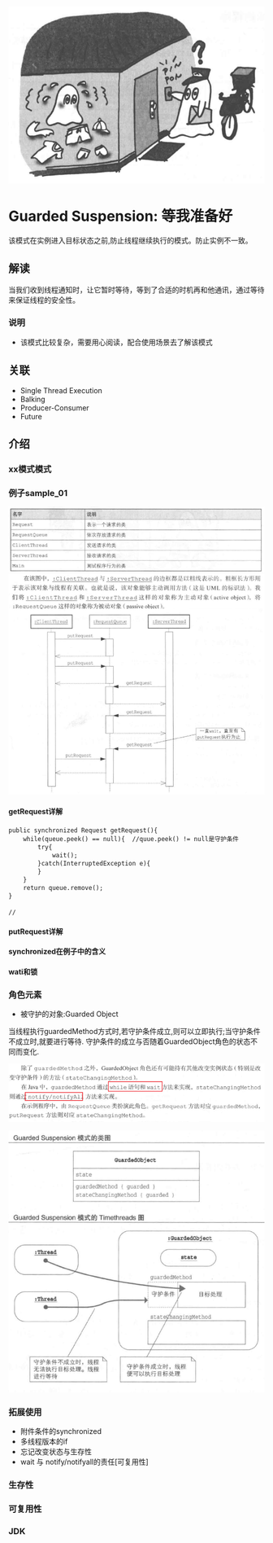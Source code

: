 ![img.png](img/图片.png)
# Guarded Suspension: 等我准备好

该模式在实例进入目标状态之前,防止线程继续执行的模式。防止实例不一致。

## 解读

当我们收到线程通知时，让它暂时等待，等到了合适的时机再和他通讯，通过等待来保证线程的安全性。

### 说明

- 该模式比较复杂，需要用心阅读，配合使用场景去了解该模式

## 关联
- Single Thread Execution
- Balking
- Producer-Consumer
- Future
## 介绍

### xx模式模式

### 例子sample_01
![例子说明](img/例子说明.png)
![时序图](img/时序图.png)
#### getRequest详解
```
public synchronized Request getRequest(){
    while(queue.peek() == null){  //quue.peek() != null是守护条件
        try{
            wait();
        }catch(InterruptedException e){
        }
    }
    return queue.remove();
}

//

```
#### putRequest详解

#### synchronized在例子中的含义

#### wati和锁

### 角色元素
- 被守护的对象:Guarded Object

当线程执行guardedMethod方式时,若守护条件成立,则可以立即执行;当守护条件不成立时,就要进行等待.
守护条件的成立与否随着GuardedObject角色的状态不同而变化.

![img.png](img/角色元素-1.png)

![img.png](img/角色元素-2.png)

### 拓展使用
- 附件条件的synchronized
- 多线程版本的if
- 忘记改变状态与生存性
- wait 与 notify/notifyall的责任[可复用性]




### 生存性

### 可复用性

### JDK






























